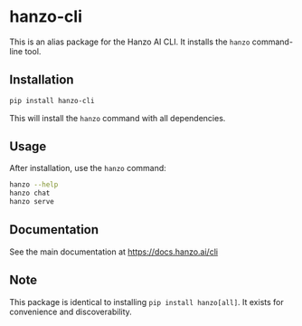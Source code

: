 # hanzo-cli

This is an alias package for the Hanzo AI CLI. It installs the `hanzo` command-line tool.

## Installation

```bash
pip install hanzo-cli
```

This will install the `hanzo` command with all dependencies.

## Usage

After installation, use the `hanzo` command:

```bash
hanzo --help
hanzo chat
hanzo serve
```

## Documentation

See the main documentation at https://docs.hanzo.ai/cli

## Note

This package is identical to installing `pip install hanzo[all]`. It exists for convenience and discoverability.